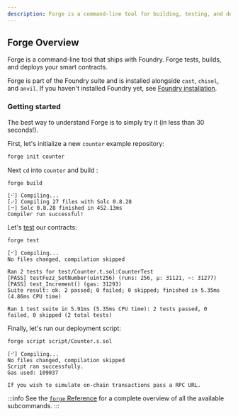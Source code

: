 ```yaml
---
description: Forge is a command-line tool for building, testing, and deploying smart contracts with advanced features like fuzzing and gas tracking.
---
```


## Forge Overview

Forge is a command-line tool that ships with Foundry. Forge tests, builds, and deploys your smart contracts.

Forge is part of the Foundry suite and is installed alongside `cast`, `chisel`, and `anvil`. If you haven't installed Foundry
yet, see [Foundry installation](/introduction/installation).

### Getting started

The best way to understand Forge is to simply try it (in less than 30 seconds!).

First, let's initialize a new `counter` example repository:

```sh
forge init counter
```

Next `cd` into `counter` and build :

```sh
forge build
```

```console
[⠊] Compiling...
[⠔] Compiling 27 files with Solc 0.8.28
[⠒] Solc 0.8.28 finished in 452.13ms
Compiler run successful!
```

Let's [test](https://book.getfoundry.sh/forge/tests#tests) our contracts:

```sh
forge test
```

```console
[⠊] Compiling...
No files changed, compilation skipped

Ran 2 tests for test/Counter.t.sol:CounterTest
[PASS] testFuzz_SetNumber(uint256) (runs: 256, μ: 31121, ~: 31277)
[PASS] test_Increment() (gas: 31293)
Suite result: ok. 2 passed; 0 failed; 0 skipped; finished in 5.35ms (4.86ms CPU time)

Ran 1 test suite in 5.91ms (5.35ms CPU time): 2 tests passed, 0 failed, 0 skipped (2 total tests)
```

Finally, let's run our deployment script:

```sh
forge script script/Counter.s.sol
```

```
[⠊] Compiling...
No files changed, compilation skipped
Script ran successfully.
Gas used: 109037

If you wish to simulate on-chain transactions pass a RPC URL.
```

:::info
See the [`forge` Reference](/forge/reference/forge) for a complete overview of all the available subcommands.
:::
